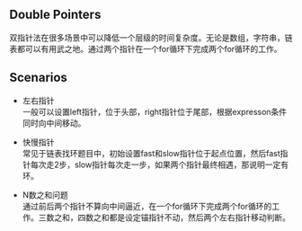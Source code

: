 ## Double Pointers  

双指针法在很多场景中可以降低一个层级的时间复杂度。无论是数组，字符串，链表都可以有用武之地。通过两个指针在一个for循环下完成两个for循环的工作。

## Scenarios

- 左右指针  
一般可以设置left指针，位于头部，right指针位于尾部，根据expresson条件同时向中间移动。

- 快慢指针  
常见于链表找环题目中，初始设置fast和slow指针位于起点位置，然后fast指针每次走2步，slow指针每次走一步，如果两个指针最终相遇，那说明一定有环。

- N数之和问题  
通过前后两个指针不算向中间逼近，在一个for循环下完成两个for循环的工作。三数之和，四数之和都是设定锚指针不动，然后两个左右指针移动判断。